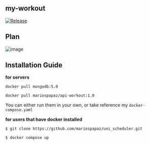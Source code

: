 ## my-workout 
[![Release](https://github.com/mariospapaz/my-workout/actions/workflows/release.yaml/badge.svg)](https://github.com/mariospapaz/my-workout/actions/workflows/release.yaml)

## Plan

![image](https://user-images.githubusercontent.com/30930688/173666083-5b4dbfca-bf83-46df-b38a-17c2c6a0c857.png)

## Installation Guide

**for servers**

`docker pull mongodb:5.0`

`docker pull mariospapaz/api-workout:1.0`

You can either run them in your own, or take reference my `docker-compose.yaml`


**for users that have docker installed**

`$ git clone https://github.com/mariospapaz/uni_scheduler.git `

`$ docker compose up`
